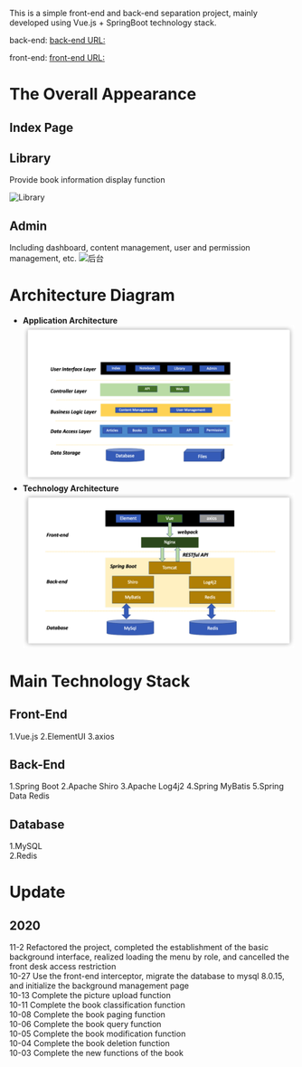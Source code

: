 This is a simple front-end and back-end separation project, mainly developed using Vue.js + SpringBoot technology stack.


back-end: [back-end URL:](https://github.com/diandian2710/Library_Spring-Boot)

front-end: [front-end URL:](https://github.com/diandian2710/Library_Vue)



# The Overall Appearance

## Index Page



## Library

Provide book information display function

![Library](_v_images/20201104215631992_1675479136.png)




## Admin

Including dashboard, content management, user and permission management, etc.
![后台](https://img-blog.csdnimg.cn/20191202200516251.png)

# Architecture Diagram

- **Application Architecture**
![App_Arc](_v_images/20201106123843524_704915436.png)
- **Technology Architecture**
![Tec_Arc](_v_images/20201106123909768_600040565.png)

# Main Technology Stack

## Front-End

1.Vue.js
2.ElementUI
3.axios

## Back-End

1.Spring Boot
2.Apache Shiro
3.Apache Log4j2
4.Spring MyBatis
5.Spring Data Redis

## Database

1.MySQL  
2.Redis



# Update

## 2020
11-2 Refactored the project, completed the establishment of the basic background interface, realized loading the menu by role, and cancelled the front desk access restriction  
10-27 Use the front-end interceptor, migrate the database to mysql 8.0.15, and initialize the background management page  
10-13 Complete the picture upload function  
10-11 Complete the book classification function  
10-08 Complete the book paging function  
10-06 Complete the book query function  
10-05 Complete the book modification function  
10-04 Complete the book deletion function  
10-03 Complete the new functions of the book  
